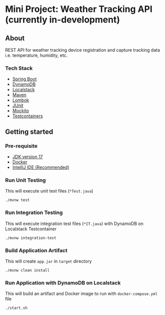 # Mini Project: Weather Tracking API (currently in-development)

## About

REST API for weather tracking device registration and capture tracking data i.e. temperature, humidity, etc.

### Tech Stack

- [Spring Boot](https://spring.io/projects/spring-boot)
- [DynamoDB](https://aws.amazon.com/dynamodb/)
- [Localstack](https://www.localstack.cloud/)
- [Maven](https://maven.apache.org/)
- [Lombok](https://projectlombok.org/)
- [JUnit](https://junit.org/junit5/)
- [Mockito](https://site.mockito.org/)
- [Testcontainers](https://testcontainers.com/)

## Getting started

### Pre-requisite

- [JDK version 17](https://openjdk.org/)
- [Docker](https://www.docker.com/)
- [IntelliJ IDE (Recommended)](https://www.jetbrains.com/idea/)

### Run Unit Testing

This will execute unit test files (`*Test.java`)

```
./mvnw test
```

### Run Integration Testing

This will execute integration test files (`*IT.java`) with DynamoDB on Localstack Testcontainer

```
./mvnw integration-test
```

### Build Application Artifact

This will create `app.jar` in `target` directory

```
./mvnw clean install
```

### Run Application with DynamoDB on Localstack

This will build an artifact and Docker image to run with `docker-compose.yml` file

```
./start.sh
```